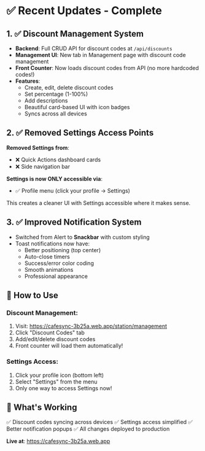 # ✅ Recent Updates - Complete

## 1. ✅ Discount Management System

- **Backend**: Full CRUD API for discount codes at `/api/discounts`
- **Management UI**: New tab in Management page with discount code management
- **Front Counter**: Now loads discount codes from API (no more hardcoded codes!)
- **Features**:
  - Create, edit, delete discount codes
  - Set percentage (1-100%)
  - Add descriptions
  - Beautiful card-based UI with icon badges
  - Syncs across all devices

## 2. ✅ Removed Settings Access Points

**Removed Settings from**:

- ❌ Quick Actions dashboard cards
- ❌ Side navigation bar

**Settings is now ONLY accessible via**:

- ✅ Profile menu (click your profile → Settings)

This creates a cleaner UI with Settings accessible where it makes sense.

## 3. ✅ Improved Notification System

- Switched from Alert to **Snackbar** with custom styling
- Toast notifications now have:
  - Better positioning (top center)
  - Auto-close timers
  - Success/error color coding
  - Smooth animations
  - Professional appearance

## 📍 How to Use

### Discount Management:

1. Visit: https://cafesync-3b25a.web.app/station/management
2. Click "Discount Codes" tab
3. Add/edit/delete discount codes
4. Front counter will load them automatically!

### Settings Access:

1. Click your profile icon (bottom left)
2. Select "Settings" from the menu
3. Only one way to access Settings now!

## 🎯 What's Working

✅ Discount codes syncing across devices
✅ Settings access simplified
✅ Better notification popups
✅ All changes deployed to production

**Live at**: https://cafesync-3b25a.web.app
